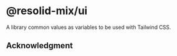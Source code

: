 # @resolid-mix/ui

A library common values as variables to be used with Tailwind CSS.

## Acknowledgment
